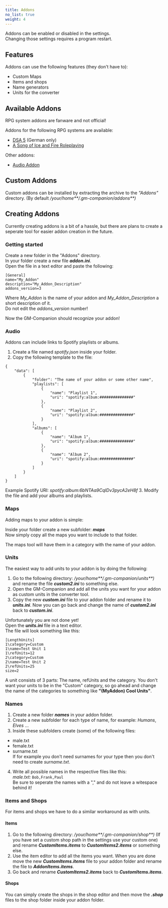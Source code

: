 ```yaml
---
title: Addons
no_list: true
weight: 4
---
```


Addons can be enabled or disabled in the settings.  
Changing those settings requires a program restart.

## Features

Addons can use the following features (they don't have to):

- Custom Maps
- Items and shops
- Name generators
- Units for the converter

## Available Addons

RPG system addons are fanware and not official!

Addons for the following RPG systems are available:

- [DSA 5](/documentation/addons/dsa5.html) (German only)
- [A Song of Ice and Fire Roleplaying](/documentation/addons/sifrp.html)

Other addons:

- [Audio Addon](/documentation/addons/audio.html)

## Custom Addons

Custom addons can be installed by extracting the archive to the _"Addons"_ directory. (By default _/your/home**/.gm-companion/addons**)_

## Creating Addons

Currently creating addons is a bit of a hassle, but there are plans to create a seperate tool for easier addon creation in the future.

### Getting started

Create a new folder in the "Addons" directory.  
In your folder create a new file _**addon.ini**_.  
Open the file in a text editor and paste the following:

```
[General]
name="My_Addon"
description="My_Addon_Description"
addons_version=3
```

Where *My_Addon* is the name of your addon and *My_Addon_Description* a short description of it.  
Do not edit the *addons_version* number!

Now the GM-Companion should recognize your addon!

### Audio

Addons can include links to Spotify playlists or albums.

1. Create a file named _spotify.json_ inside your folder.
2. Copy the following template to the file:  
```
{
	"data": [
		{
			"folder": "The name of your addon or some other name",
			"playlists": [
                {
                    "name": "Playlist 1",
                    "uri": "spotify:album:###############"
                },
                {
					"name": "Playlist 2",
					"uri": "spotify:album:###############"
				}
            ],
			"albums": [
				{
					"name": "Album 1",
					"uri": "spotify:album:###############"
				},
				{
					"name": "Album 2",
					"uri": "spotify:album:###############"
				}
			]
		}
	]
}
```
Example Spotify URI: _spotify:album:6bNTAa9CqIDv3pycA2eH8f_
3. Modify the file and add your albums and playlists.

### Maps

Adding maps to your addon is simple:

Inside your folder create a new subfolder: _**maps**_  
Now simply copy all the maps you want to include to that folder.

The maps tool will have them in a category with the name of your addon.

### Units

The easiest way to add units to your addon is by doing the following:

1. Go to the following directory: _/your/home**/.gm-companion/units**)_ and rename the file _**custom2.ini**_ to something else.
2. Open the GM-Companion and add all the units you want for your addon as custom units in the converter tool.
3. Copy the new _**custom.ini**_ file to your addon folder and rename it to _**units.ini**_. Now you can go back and change the name of _**custom2.ini**_ back to _**custom.ini**_.

Unfortunately you are not done yet!  
Open the _**units.ini**_ file in a text editor.  
The file will look something like this:

```
[LengthUnits]
1\category=Custom
1\name=Test Unit 1
1\refUnits=12
2\category=Custom
2\name=Test Unit 2
2\refUnits=25
size=2
```

A unit consists of 3 parts: The name, refUnits and the category.  You don't want your units to be in the "Custom" category, so go ahead and change the name of the categories to something like **"(MyAddon) Cool Units"**.  

### Names

1. Create a new folder _**names**_ in your addon folder.
2. Create a new subfolder for each type of name, for example: _Humans_, _Elves_ ...
3. Inside these subfolders create (some) of the following files:
- male.txt
- female.txt
- surname.txt  
If for example you don't need surnames for your type then you don't need to create _surname.txt_.
4. Write all possible names in the respective files like this:  
_male.txt:_ `Bob,Frank,Paul`  
Be sure to seperate the names with a "," and do not leave a witespace behind it!

### Items and Shops

For items and shops we have to do a similar workaround as with units.

#### Items

1. Go to the following directory: _/your/home**/.gm-companion/shop**)_ (If you have set a custom shop path in the settings use your custom one) and rename _**CustomItems.items**_ to _**CustomItems2.items**_ or something else.
2. Use the item editor to add all the items you want. When you are done move the new _**CustomItems.items**_ file to your addon folder and rename the file to _**AddonItems.items**_.
3. Go back and rename _**CustomItems2.items**_ back to _**CustomItems.items**_.

#### Shops

You can simply create the shops in the shop editor and then move the _**.shop**_ files to the shop folder inside your addon folder.
